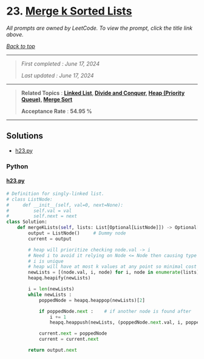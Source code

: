 # 23. [Merge k Sorted Lists](<https://leetcode.com/problems/merge-k-sorted-lists>)

*All prompts are owned by LeetCode. To view the prompt, click the title link above.*

*[Back to top](<../README.md>)*

------

> *First completed : June 17, 2024*
>
> *Last updated : June 17, 2024*

------

> **Related Topics** : **[Linked List](<by_topic/Linked List.md>), [Divide and Conquer](<by_topic/Divide and Conquer.md>), [Heap (Priority Queue)](<by_topic/Heap (Priority Queue).md>), [Merge Sort](<by_topic/Merge Sort.md>)**
>
> **Acceptance Rate** : **54.95 %**

------

## Solutions

- [h23.py](<../my-submissions/h23.py>)
### Python
#### [h23.py](<../my-submissions/h23.py>)
```Python
# Definition for singly-linked list.
# class ListNode:
#     def __init__(self, val=0, next=None):
#         self.val = val
#         self.next = next
class Solution:
    def mergeKLists(self, lists: List[Optional[ListNode]]) -> Optional[ListNode]:
        output = ListNode()     # Dummy node
        current = output

        # heap will prioritize checking node.val -> i
        # Need i to avoid it relying on Node <= Node then causing type errors
        # i is unique
        # heap will have at most k values at any point so minimal cost for operations
        newLists = [(node.val, i, node) for i, node in enumerate(lists) if node]
        heapq.heapify(newLists)

        i = len(newLists)
        while newLists :
            poppedNode = heapq.heappop(newLists)[2]

            if poppedNode.next :    # if another node is found after
                i += 1
                heapq.heappush(newLists, (poppedNode.next.val, i, poppedNode.next))

            current.next = poppedNode
            current = current.next

        return output.next
```

